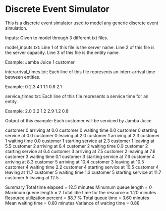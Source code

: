 # Discrete Event Simulator
This is a discrete event simulator used to model any generic discrete event simulation.

Inputs: Given to model through 3 different txt files.

model_inputs.txt: 
  Line 1 of this file is the server name.
  Line 2 of this file is the server capacity.
  Line 3 of this file is the entity name.
  
  Example:
    Jamba Juice
    1
    customer

interarrival_times.txt: 
  Each line of this file represents an interr-arrival time between entities.
  
  Example: 
    0 
    2.3 
    4.1 
    1.1 
    0.8 
    2.1

service_times.txt:
  Each line of this file represents a service time for an entity.
  
  Example:
    2.0 
    3.2 
    1.2 
    2.9 
    1.2 
    0.8 
    
Output of this example:
  Each customer will be serviced by Jamba Juice

customer 0 arriving at 0.0
customer 0 waiting time 0.0
customer 0 starting service at 0.0
customer 0 leaving at 2.0
customer 1 arriving at 2.3
customer 1 waiting time 0.0
customer 1 starting service at 2.3
customer 1 leaving at 5.5
customer 2 arriving at 6.4
customer 2 waiting time 0.0
customer 2 starting service at 6.4
customer 3 arriving at 7.5
customer 2 leaving at 7.6
customer 3 waiting time 0.1
customer 3 starting service at 7.6
customer 4 arriving at 8.3
customer 5 arriving at 10.4
customer 3 leaving at 10.5
customer 4 waiting time 2.2
customer 4 starting service at 10.5
customer 4 leaving at 11.7
customer 5 waiting time 1.3
customer 5 starting service at 11.7
customer 5 leaving at 12.5

Summary
Total time elapsed = 12.5 minutes
Minumum queue length = 0
Maximum queue length = 2
Total idle time for the resource = 1.20 minutes
Resource utilization percent = 88.7 %
Total queue time = 3.60 minutes
Mean waiting time = 0.60 minutes
Variance of waiting time = 0.88

